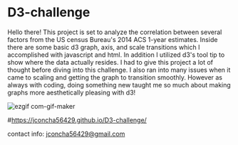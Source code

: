 # D3-challenge
Hello there! This project is set to analyze the correlation between several factors from the US census Bureau's 
2014 ACS 1-year estimates. Inside there are some basic d3 graph, axis, and scale transitions which I accomplished with javascript and html. In addition I utilized d3's tool tip to show where the data actually resides. I had to give this project a lot of thought before diving into this challenge. I also ran into many issues when it came to scaling and getting the graph to transition smoothly. However as always with coding, doing something new taught me so much about making graphs more aesthetically pleasing with d3!   

![ezgif com-gif-maker](https://user-images.githubusercontent.com/78937358/127726808-273afe0f-c7d4-4686-bed4-6db00c354395.gif)

#https://jconcha56429.github.io/D3-challenge/

contact info: jconcha56429@gmail.com
